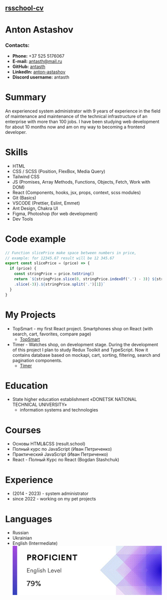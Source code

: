 ## [rsschool-cv](rsccool-cv)

# Anton Astashov

### Contacts:

- **Phone:** +37 525 5176067
- **E-mail:** [antasth@mail.ru](antasth@mail.ru)
- **GitHub:** [antasth](https://github.com/antasth)
- **LinkedIn:** [anton-astashov](https://www.linkedin.com/in/anton-astashov-223bb4268/)
- **Discord username:** antasth

# Summary

An experienced system administrator with 9 years of experience in the field of maintenance and maintenance of the technical infrastructure of an enterprise with more than 100 jobs. I have been studying web development for about 10 months now and am on my way to becoming a frontend developer.

# Skills

- HTML
- CSS / SCSS (Position, FlexBox, Media Query)
- Tailwind CSS
- JS (Promises, Array Methods, Functions, Objects, Fetch, Work with DOM)
- React (Components, hooks, jsx, props, context, scss modules)
- Git (Basics)
- VSCODE (Prettier, Eslint, Emmet)
- Ant Design, Chakra UI
- Figma, Photoshop (for web development)
- Dev Tools

# Code example

```js
// Function slicePrice make space between numbers in price, 
// example: for 12345.67 result will be 12 345.67
export const slicePrice = (price) => {
  if (price) {
    const stringPrice = price.toString()
    return `${stringPrice.slice(0, stringPrice.indexOf('.') - 3)} ${stringPrice.split('.')[0]
    .slice(-3)}.${stringPrice.split('.')[1]}`
  }
}
```

# My Projects

- TopSmart - my first React project. Smartphones shop on React (with search, cart, favorites, compare page)
  * [TopSmart](https://github.com/antasth/ReactShop)
- Timer - Watches shop, on development stage. During the development of this project I plan to study Redux Toolkit and TypeScript. Now it contains database based on mockapi, cart, sorting, filtering, search and pagination components.
  * [Timer](https://github.com/antasth/ReactTimer)

# Education

- State higher education establishment «DONETSK NATIONAL TECHNICAL UNIVERSITY»
  * information systems and technologies

# Courses

- Основы HTML&CSS (result.school)
- Полный курс по JavaScript (Иван Петриченко)
- Практический JavaScript (Иван Петриченко)
- React - Полный Курс по React (Bogdan Stashchuk)

# Experience 

- (2014 - 2023) - system administrator
- since 2022 - working on my pet projects

# Languages

- Russian 
- Ukrainian 
- English (Intermediate)  
![EFset result](/img/efset_result.png)